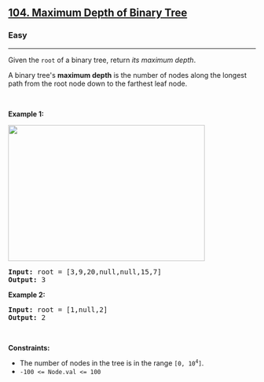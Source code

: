 <h2><a href="https://leetcode.com/problems/maximum-depth-of-binary-tree/">104. Maximum Depth of Binary Tree</a></h2><h3>Easy</h3><hr><div><p usedbyfluent="true">Given the <code>root</code> of a binary tree, return <em usedbyfluent="true">its maximum depth</em>.</p>

<p usedbyfluent="true">A binary tree's <strong usedbyfluent="true">maximum depth</strong>&nbsp;is the number of nodes along the longest path from the root node down to the farthest leaf node.</p>

<p usedbyfluent="true">&nbsp;</p>
<p><strong usedbyfluent="true">Example 1:</strong></p>
<img alt="" src="https://assets.leetcode.com/uploads/2020/11/26/tmp-tree.jpg" style="width: 400px; height: 277px;">
<pre><strong>Input:</strong> root = [3,9,20,null,null,15,7]
<strong>Output:</strong> 3
</pre>

<p><strong usedbyfluent="true">Example 2:</strong></p>

<pre><strong>Input:</strong> root = [1,null,2]
<strong>Output:</strong> 2
</pre>

<p usedbyfluent="true">&nbsp;</p>
<p><strong>Constraints:</strong></p>

<ul>
	<li>The number of nodes in the tree is in the range <code>[0, 10<sup>4</sup>]</code>.</li>
	<li><code>-100 &lt;= Node.val &lt;= 100</code></li>
</ul>
</div>